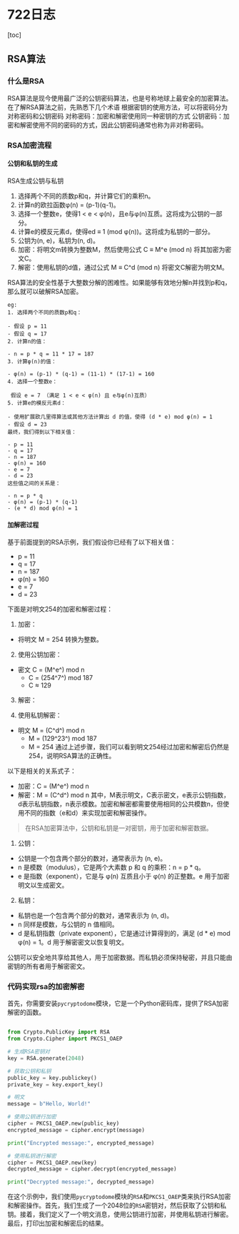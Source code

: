# 722日志
[toc]
## RSA算法
### 什么是RSA
RSA算法是现今使用最广泛的公钥密码算法，也是号称地球上最安全的加密算法。在了解RSA算法之前，先熟悉下几个术语
根据密钥的使用方法，可以将密码分为对称密码和公钥密码
对称密码：加密和解密使用同一种密钥的方式
公钥密码：加密和解密使用不同的密码的方式，因此公钥密码通常也称为非对称密码。

### RSA加密流程

#### 公钥和私钥的生成
 RSA生成公钥与私钥
1. 选择两个不同的质数p和q，并计算它们的乘积n。
2. 计算n的欧拉函数φ(n) = (p-1)(q-1)。
3. 选择一个整数e，使得1 < e < φ(n)，且e与φ(n)互质。这将成为公钥的一部分。
4. 计算e的模反元素d，使得ed ≡ 1 (mod φ(n))。这将成为私钥的一部分。
5. 公钥为(n, e)，私钥为(n, d)。
6. 加密：将明文m转换为整数M，然后使用公式 C ≡ M^e (mod n) 将其加密为密文C。
7. 解密：使用私钥的d值，通过公式 M ≡ C^d (mod n) 将密文C解密为明文M。

RSA算法的安全性基于大整数分解的困难性。如果能够有效地分解n并找到p和q，那么就可以破解RSA加密。
```
eg:
1. 选择两个不同的质数p和q：

- 假设 p = 11
- 假设 q = 17
2. 计算n的值：

- n = p * q = 11 * 17 = 187
3. 计算φ(n)的值：

- φ(n) = (p-1) * (q-1) = (11-1) * (17-1) = 160
4. 选择一个整数e：

 假设 e = 7 （满足 1 < e < φ(n) 且 e与φ(n)互质）
5. 计算e的模反元素d：

- 使用扩展欧几里得算法或其他方法计算出 d 的值，使得 (d * e) mod φ(n) = 1
- 假设 d = 23
最终，我们得到以下相关值：

- p = 11
- q = 17
- n = 187
- φ(n) = 160
- e = 7
- d = 23
这些值之间的关系是：

- n = p * q
- φ(n) = (p-1) * (q-1)
- (e * d) mod φ(n) = 1
```

#### 加解密过程

基于前面提到的RSA示例，我们假设你已经有了以下相关值：

- p = 11
- q = 17
- n = 187
- φ(n) = 160
- e = 7
- d = 23

下面是对明文254的加密和解密过程：

1. 加密：

- 将明文 M = 254 转换为整数。
2. 使用公钥加密：

- 密文 C = (M^e^) mod n
    - C = (254^7^) mod 187
    - C ≈ 129
3. 解密：

4. 使用私钥解密：
- 明文 M = (C^d^) mod n
    - M = (129^23^) mod 187
    - M = 254
通过上述步骤，我们可以看到明文254经过加密和解密后仍然是254，说明RSA算法的正确性。

以下是相关的关系式子：

- 加密：C = (M^e^) mod n
- 解密：M = (C^d^) mod n
其中，M表示明文，C表示密文，e表示公钥指数，d表示私钥指数，n表示模数。加密和解密都需要使用相同的公共模数n，但使用不同的指数（e和d）来实现加密和解密操作。

>在RSA加密算法中，公钥和私钥是一对密钥，用于加密和解密数据。
1. 公钥：
- 公钥是一个包含两个部分的数对，通常表示为 (n, e)。
- n 是模数（modulus），它是两个大素数 p 和 q 的乘积：n = p * q。
- e 是指数（exponent），它是与 φ(n) 互质且小于 φ(n) 的正整数。e 用于加密明文以生成密文。
2. 私钥：

- 私钥也是一个包含两个部分的数对，通常表示为 (n, d)。
- n 同样是模数，与公钥的 n 值相同。
- d 是私钥指数（private exponent），它是通过计算得到的，满足 (d * e) mod φ(n) = 1。d 用于解密密文以恢复明文。

公钥可以安全地共享给其他人，用于加密数据。而私钥必须保持秘密，并且只能由密钥的所有者用于解密密文。

### 代码实现rsa的加密解密
首先，你需要安装```pycryptodome```模块，它是一个Python密码库，提供了RSA加密解密的函数。
```python

from Crypto.PublicKey import RSA
from Crypto.Cipher import PKCS1_OAEP

# 生成RSA密钥对
key = RSA.generate(2048)

# 获取公钥和私钥
public_key = key.publickey()
private_key = key.export_key()

# 明文
message = b"Hello, World!"

# 使用公钥进行加密
cipher = PKCS1_OAEP.new(public_key)
encrypted_message = cipher.encrypt(message)

print("Encrypted message:", encrypted_message)

# 使用私钥进行解密
cipher = PKCS1_OAEP.new(key)
decrypted_message = cipher.decrypt(encrypted_message)

print("Decrypted message:", decrypted_message)
```
在这个示例中，我们使用```pycryptodome```模块的```RSA```和```PKCS1_OAEP```类来执行RSA加密和解密操作。首先，我们生成了一个2048位的```RSA```密钥对，然后获取了公钥和私钥。接着，我们定义了一个明文消息，使用公钥进行加密，并使用私钥进行解密。最后，打印出加密和解密后的结果。
